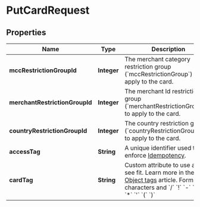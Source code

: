 

# PutCardRequest


## Properties

| Name | Type | Description | Notes |
|------------ | ------------- | ------------- | -------------|
|**mccRestrictionGroupId** | **Integer** | The merchant category restriction group (&#x60;mccRestrictionGroup&#x60;) to apply to the card.  |  [optional] |
|**merchantRestrictionGroupId** | **Integer** | The merchant Id restriction group (&#x60;merchantRestrictionGroupId&#x60;) to apply to the card.  |  [optional] |
|**countryRestrictionGroupId** | **Integer** | The country restriction group (&#x60;countryRestrictionGroupId&#x60;) to apply to the card.  |  [optional] |
|**accessTag** | **String** | A unique identifier used to enforce [Idempotency](/guide/api-basics/idempotency.html).  |  [optional] |
|**cardTag** | **String** | Custom attribute to use as you see fit. Learn more in the [Object tags](/guide/api-basics/objects-tags.html#objects-tags) article.  Format: hc characters and &#x60;/&#x60; &#x60;!&#x60; &#x60;-&#x60; &#x60;_&#x60; &#x60;.&#x60; &#x60;*&#x60; &#x60;&#39;&#x60; &#x60;(&#x60; &#x60;)&#x60;  |  [optional] |



